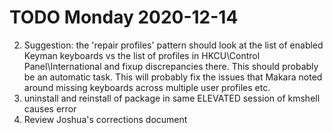 # TODO Monday 2020-12-14

2. Suggestion: the 'repair profiles' pattern should look at the list of enabled Keyman keyboards vs the list of profiles in HKCU\Control Panel\International and fixup discrepancies there. This should probably be an automatic task. This will probably fix the issues that Makara noted around missing keyboards across multiple user profiles etc.
3. uninstall and reinstall of package in same ELEVATED session of kmshell causes error
4. Review Joshua's corrections document
